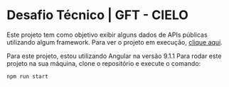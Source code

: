 
# Desafio Técnico | GFT - CIELO

Este projeto tem como objetivo exibir alguns dados de APIs públicas utilizando algum framework.
Para ver o projeto em execução, [clique aqui](https://felicioandre.github.io/gft-cielo-desafio-tecnico/).

Para este projeto, estou utilizando Angular na versão 9.1.1
Para rodar este projeto na sua máquina, clone o repositório e execute o comando:


```
npm run start
```

